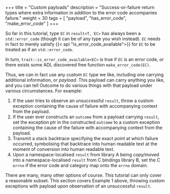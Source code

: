 +++
title = "Custom payloads"
description = "Success-or-failure return types where extra information in addition to the error code accompanies failure."
weight = 30
tags = [ "payload", "has_error_code", "make_error_code" ]
+++

So far in this tutorial, type `EC` in `result<T, EC>` has always been a
`std::error_code` (though it can be of any type you wish instead). `EC` needs
in fact to merely satisfy
{{< api "is_error_code_available<T>">}}
for `EC` to be treated as if an `std::error_code`.

In turn, `trait::is_error_code_available<EC>` is true if `EC` is an error code,
or there exists some ADL discovered free function `make_error_code(EC)`.

Thus, we can in fact use any custom `EC` type we like, including one carrying additional
information, or *payload*. This payload can carry anything you like, and you can tell
Outcome to do various things with that payload under various circumstances. For example:

1. If the user tries to observe an unsuccessful `result`, throw a custom exception
containing the cause of failure with accompanying context from the payload.
2. If the user ever constructs an `outcome` from a payload carrying `result`,
set the exception ptr in the constructed `outcome` to a custom exception
containing the cause of the failure with accompanying context from the payload.
3. Transmit a stack backtrace specifying the exact point at which failure occurred,
symbolising that backtrace into human readable text at the moment of conversion into human
readable text.
4. Upon a namespace-localised `result` from library A being copy/moved into a
namespace-localised `result` from C bindings library B, set the C `errno` if
the error code and category map onto the `errno` domain.

There are many, many other options of course. This tutorial can only cover a
reasonable subset. This section covers Example 1 above, throwing custom exceptions
with payload upon observation of an unsuccessful `result`.
